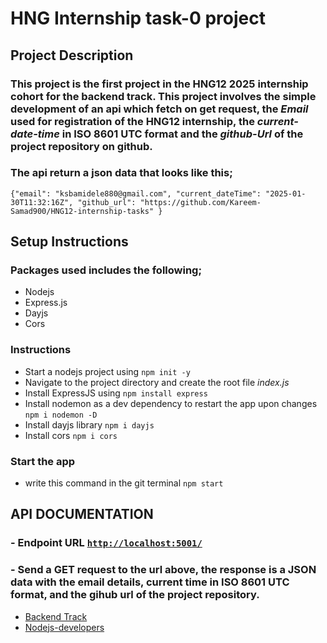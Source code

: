 # HNG Internship task-0 project

## Project Description

### This project is the first project in the HNG12 2025 internship cohort for the backend track. This project involves the simple development of an api which fetch on get request, the _Email_ used for registration of the HNG12 internship, the _current-date-time_ in ISO 8601 UTC format and the _github-Url_ of the project repository on github.

### The api return a json data that looks like this;

`{"email": "ksbamidele880@gmail.com", "current_dateTime": "2025-01-30T11:32:16Z", "github_url": "https://github.com/Kareem-Samad900/HNG12-internship-tasks" }`

## Setup Instructions

### Packages used includes the following;

- Nodejs
- Express.js
- Dayjs
- Cors

### Instructions

- Start a nodejs project using `npm init -y`
- Navigate to the project directory and create the root file _index.js_
- Install ExpressJS using `npm install express`
- Install nodemon as a dev dependency to restart the app upon changes `npm i nodemon -D`
- Install dayjs library `npm i dayjs`
- Install cors `npm i cors`

### Start the app

- write this command in the git terminal `npm start`

## API DOCUMENTATION

### - Endpoint URL [`http://localhost:5001/`](http://localhost:5001/)

### - Send a GET request to the url above, the response is a JSON data with the email details, current time in ISO 8601 UTC format, and the gihub url of the project repository.

- [Backend Track](https://hng12.slack.com/archives/C088XGSSWVC)
- [Nodejs-developers](https://hng.tech/hire/nodejs-developers)
